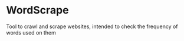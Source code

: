 # WordScrape
Tool to crawl and scrape websites, intended to check the frequency of words used on them

